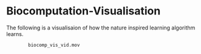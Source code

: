 # Biocomputation-Visualisation
The following is a visualisaion of how the nature inspired learning algorithm learns.



            biocomp_vis_vid.mov
          
